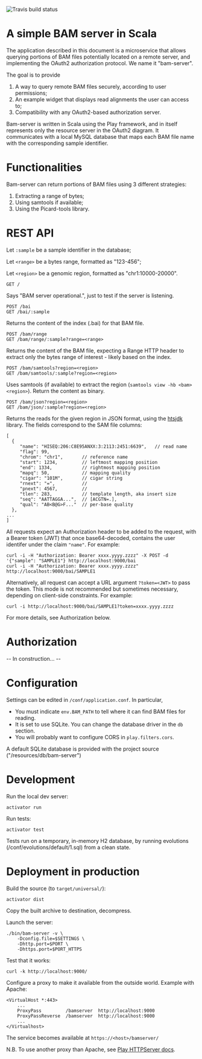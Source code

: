 
![Travis build status](https://travis-ci.org/jdelafon/bam-server-scala.svg "Travis build status")


A simple BAM server in Scala
============================

The application described in this document is a microservice that allows querying portions of BAM files potentially located on a remote server, and implementing the OAuth2 authorization protocol. We name it "bam-server".

The goal is to provide

1. A way to query remote BAM files securely, according to user permissions;
2. An example widget that displays read alignments the user can access to;
3. Compatibility with any OAuth2-based authorization server.

Bam-server is written in Scala using the Play framework, and in itself represents only
the resource server in the OAuth2 diagram. It communicates with a local MySQL database
that maps each BAM file name with the corresponding sample identifier.

Functionalities
===============

Bam-server can return portions of BAM files using 3 different strategies:

1. Extracting a range of bytes;
2. Using samtools if available;
3. Using the Picard-tools library.

REST API
========

Let `:sample` be a sample identifier in the database;

Let `<range>` be a bytes range, formatted as "123-456";

Let `<region>` be a genomic region, formatted as "chr1:10000-20000".

    GET /

Says "BAM server operational.", just to test if the server is listening.

    POST /bai
    GET /bai/:sample

Returns the content of the index (.bai) for that BAM file.

    POST /bam/range
    GET /bam/range/:sample?range=<range>

Returns the content of the BAM file, expecting a Range HTTP header
to extract only the bytes range of interest - likely based on the index.

    POST /bam/samtools?region=<region>
    GET /bam/samtools/:sample?region=<region>

Uses samtools (if available) to extract the region (``samtools view -hb <bam> <region>``).
Return the content as binary.

    POST /bam/json?region=<region>
    GET /bam/json/:sample?region=<region>

Returns the reads for the given region in JSON format, using the [htsjdk](http://samtools.github.io/htsjdk/) library.
The fields correspond to the SAM file columns:

    [
      {
         "name": "HISEQ:206:C8E95ANXX:3:2113:2451:6639",   // read name
         "flag": 99,
         "chrom": "chr1",       // reference name
         "start": 1234,         // leftmost mapping position
         "end": 1334,           // rightmost mapping position
         "mapq": 50,            // mapping quality
         "cigar": "101M",       // cigar string
         "rnext": "=",          // 
         "pnext": 4567,         //
         "tlen": 283,           // template length, aka insert size
         "seq": "AATTAGGA...",  // [ACGTN=.],
         "qual": "AB<B@G>F..."  // per-base quality
      },
    ...
    ]
    
All requests expect an Authorization header to be added to the request,
with a Bearer token (JWT) that once base64-decoded, contains the user
identifer under the claim `"name"`. For example:

    curl -i -H "Authorization: Bearer xxxx.yyyy.zzzz" -X POST -d '{"sample": "SAMPLE1"} http://localhost:9000/bai
    curl -i -H "Authorization: Bearer xxxx.yyyy.zzzz" http://localhost:9000/bai/SAMPLE1

Alternatively, all request can accept a URL argument `?token=<JWT>` to pass the token.
This mode is not recommended but sometimes necessary, depending on client-side constraints.
For example:

    curl -i http://localhost:9000/bai/SAMPLE1?token=xxxx.yyyy.zzzz

For more details, see Authorization below.

Authorization
=============

-- In construction... --

Configuration
=============

Settings can be edited in `/conf/application.conf`. In particular,

- You must indicate ``env.BAM_PATH`` to tell where it can find BAM files for reading.
- It is set to use SQLite. You can change the database driver in the ``db`` section.
- You will probably want to configure CORS in ``play.filters.cors``.

A default SQLite database is provided with the project source ("/resources/db/bam-server")

Development
===========

Run the local dev server:

    activator run

Run tests:

    activator test
    
Tests run on a temporary, in-memory H2 database, 
by running evolutions (/conf/evolutions/default/1.sql) from a clean state.


Deployment in production
========================

Build the source (to `target/universal/`):

    activator dist

Copy the built archive to destination, decompress.

Launch the server:

    ./bin/bam-server -v \
        -Dconfig.file=$SETTINGS \
        -Dhttp.port=$PORT \
        -Dhttps.port=$PORT_HTTPS

Test that it works:

    curl -k http://localhost:9000/

Configure a proxy to make it available from the outside world. Example with Apache:

    <VirtualHost *:443>
        ...
        ProxyPass         /bamserver  http://localhost:9000
        ProxyPassReverse  /bamserver  http://localhost:9000
        ...
    </Virtualhost>

The service becomes available at ``https://<host>/bamserver/``

N.B. To use another proxy than Apache, see
[Play HTTPServer docs](https://www.playframework.com/documentation/2.5.x/HTTPServer).

